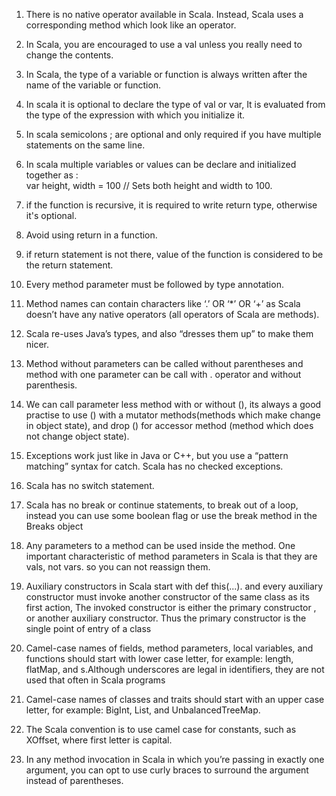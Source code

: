 1. There is no native operator available in Scala. Instead, Scala uses a corresponding method which look like an operator.

2. In Scala, you are encouraged to use a val unless you really need to change the contents.

3. In Scala, the type of a variable or function is always written after the  
    name of the variable or function.

4. In scala it is optional to declare the type of val or var, It is evaluated from  
    the type of the expression with which you initialize it.

5. In scala semicolons ; are optional and only required if you have multiple statements on the same line.

6. In scala multiple variables or values can be declare and initialized together as :  
    var height, width = 100 // Sets both height and width to 100.

7. if the function is recursive, it is required to write return type, otherwise it's optional.

8. Avoid using return in a function.

9. if return statement is not there, value of the function is considered to be the return statement.

10. Every method parameter must be followed by type annotation.

11. Method names can contain characters like ‘.’ OR ‘\*’ OR ‘+’ as Scala doesn’t have any native operators \(all operators of Scala are methods\).

12. Scala re-uses Java’s types, and also “dresses them up” to make them nicer.

13. Method without parameters can be called without parentheses and method with one parameter can be call with . operator and without parenthesis.

14. We can call parameter less method with or without \(\), its always a good practise to use \(\) with a mutator methods\(methods which make change in object state\), and drop \(\) for accessor method \(method which does not change object state\).

15. Exceptions work just like in Java or C++, but you use a “pattern matching” syntax for catch. Scala has no checked exceptions.

16. Scala has no switch statement.

17. Scala has no break or continue statements, to break out of a loop, instead you can use some boolean flag  or use the break method in the Breaks object
18. Any parameters to a method can be used inside the method. One important
     characteristic of method parameters in Scala is that they are vals,
     not vars. so you can not reassign them. 
19. Auxiliary constructors in Scala start with def this\(...\). and every auxiliary constructor must invoke another constructor of
    the same class as its first action, The invoked constructor is either the primary constructor , or another auxiliary constructor. Thus the primary constructor is the single point of entry of a class
20. Camel-case names of fields, method parameters, local variables, and
     functions should start with lower case letter, for example: length, flatMap,
     and s.Although underscores are legal in identifiers, they
     are not used that often in Scala programs
21. Camel-case names of classes and traits should start with an upper case 
     letter, for example: BigInt, List, and UnbalancedTreeMap.
22. The Scala convention is to use camel case for constants, such as XOffset, where first letter is capital. 
23. In any method invocation in Scala in which you’re
     passing in exactly one argument, you can opt to use curly braces to surround  the argument instead of parentheses.



